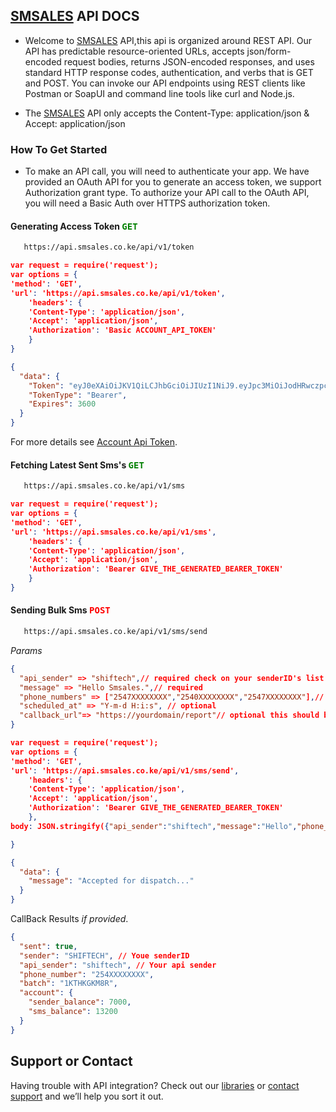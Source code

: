 ## [SMSALES](https://smsales.co.ke) API DOCS
* Welcome to [SMSALES](https://smsales.co.ke) API,this api is organized around REST API. Our API has predictable resource-oriented URLs, accepts json/form-encoded request bodies, returns JSON-encoded responses, and uses standard HTTP response codes, authentication, and verbs that is GET and POST. You can invoke our API endpoints using REST clients like Postman or SoapUI and command line tools like curl and Node.js.

* The [SMSALES](https://smsales.co.ke) API only accepts the Content-Type: application/json & Accept: application/json

### How To Get Started
* To make an API call, you will need to authenticate your app. We have provided an OAuth API for you to generate an access token, we support Authorization grant type. To authorize your API call to the OAuth API, you will need a Basic Auth over HTTPS authorization token.

#### Generating Access Token <span style="color:green"><kbd>GET</kbd></span>

```markdown
   https://api.smsales.co.ke/api/v1/token 
```

```json
var request = require('request');
var options = {
'method': 'GET',
'url': 'https://api.smsales.co.ke/api/v1/token',
    'headers': {
    'Content-Type': 'application/json',
    'Accept': 'application/json',
    'Authorization': 'Basic ACCOUNT_API_TOKEN'
    }
}
```
```json
{
  "data": {
    "Token": "eyJ0eXAiOiJKV1QiLCJhbGciOiJIUzI1NiJ9.eyJpc3MiOiJodHRwczpcL1wvYXBpLnNtc2FsZXMuY28ua2VcL2FwaVwvdjFcL3Rva2VuIiwiaWF0IjoxNjIxOTY1OTk5LCJleHAiOjE2MjE5Njk1OTksIm5iZiI6MTYyMTk2NTk5OSwianRpIjoiNUlvc3NjdlRqZDU3bVdLcyIsInN1YiI6IjhiNWE5ZmEwLTM3ODYtNDRhOS05NmEwLWVlMTlmOTU2NDVjZiIsInBydiI6IjIzYmQ1Yzg5NDlmNjAwYWRiMzllNzAxYzQwMDg3MmRiN2E1OTc2ZjcifQ.mioHmrN-KJb8_rJd9FayfhBGI6G8Kg6g9nNg8c4GxjM",
    "TokenType": "Bearer",
    "Expires": 3600
  }
}
```

For more details see [Account Api Token](https://smsales.co.ke/profile).

#### Fetching Latest Sent Sms's <span style="color:green"><kbd>GET</kbd></span>
```markdown
   https://api.smsales.co.ke/api/v1/sms
```

```json
var request = require('request');
var options = {
'method': 'GET',
'url': 'https://api.smsales.co.ke/api/v1/sms',
    'headers': {
    'Content-Type': 'application/json',
    'Accept': 'application/json',
    'Authorization': 'Bearer GIVE_THE_GENERATED_BEARER_TOKEN'
    }
}
```
#### Sending Bulk Sms <span style="color:red"><kbd>POST</kbd></span>
```markdown
   https://api.smsales.co.ke/api/v1/sms/send
```
*Params*
```json
{
  "api_sender" => "shiftech",// required check on your senderID's list for the API Sender
  "message" => "Hello Smsales.",// required
  "phone_numbers" => ["2547XXXXXXXX","2540XXXXXXXX","2547XXXXXXXX"],// required
  "scheduled_at" => "Y-m-d H:i:s", // optional
  "callback_url"=> "https://yourdomain/report"// optional this should be a POST request
}
```

```json
var request = require('request');
var options = {
'method': 'GET',
'url': 'https://api.smsales.co.ke/api/v1/sms/send',
    'headers': {
    'Content-Type': 'application/json',
    'Accept': 'application/json',
    'Authorization': 'Bearer GIVE_THE_GENERATED_BEARER_TOKEN'
    },
body: JSON.stringify({"api_sender":"shiftech","message":"Hello","phone_numbers":["2547XXXXXXXX","2540XXXXXXXX","2547XXXXXXXX"]})

}
```
```json
{
  "data": {
    "message": "Accepted for dispatch..."
  }
}
```
CallBack Results *if provided*.

```json
{
  "sent": true,
  "sender": "SHIFTECH", // Youe senderID
  "api_sender": "shiftech", // Your api sender
  "phone_number": "254XXXXXXXX",
  "batch": "1KTHKGKM8R",
  "account": {
    "sender_balance": 7000,
    "sms_balance": 13200
  }
}
```

## Support or Contact

Having trouble with API integration? Check out our [libraries](https://github.com/SHIFTECH-AFRICA/smsales-php-sdk) or [contact support](https://wa.me/message/UW2M6CP2ACOAF1) and we’ll help you sort it out.
